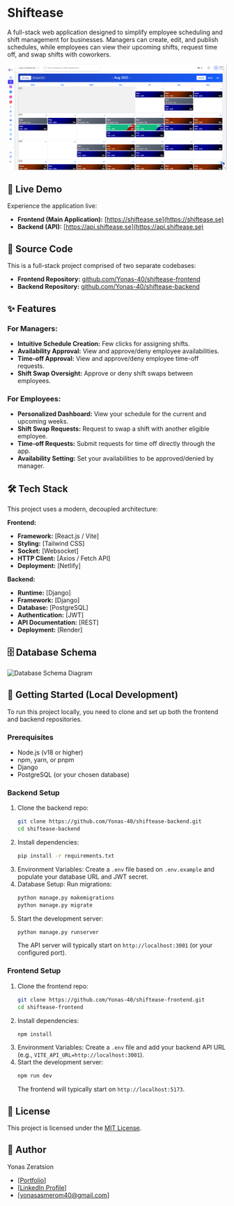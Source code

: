 # Shiftease

A full-stack web application designed to simplify employee scheduling and shift management for businesses. Managers can create, edit, and publish schedules, while employees can view their upcoming shifts, request time off, and swap shifts with coworkers.

![Shiftease App Screenshot](/assets/screenshot-calendar-view.png) <!-- See Step 3 -->

## 🚀 Live Demo

Experience the application live:
*   **Frontend (Main Application):** [https://shiftease.se](https://shiftease.se)
*   **Backend (API):** [https://api.shiftease.se](https://api.shiftease.se)

## 📁 Source Code

This is a full-stack project comprised of two separate codebases:
*   **Frontend Repository:** [github.com/Yonas-40/shiftease-frontend](https://github.com/Yonas-40/shiftease-frontend)
*   **Backend Repository:** [github.com/Yonas-40/shiftease-backend](https://github.com/Yonas-40/shiftease-backend)

## ✨ Features

### For Managers:
*   **Intuitive Schedule Creation:** Few clicks for assigning shifts.
*   **Availability Approval:** View and approve/deny employee availabilities.
*   **Time-off Approval:** View and approve/deny employee time-off requests.
*   **Shift Swap Oversight:** Approve or deny shift swaps between employees.

### For Employees:
*   **Personalized Dashboard:** View your schedule for the current and upcoming weeks.
*   **Shift Swap Requests:** Request to swap a shift with another eligible employee.
*   **Time-off Requests:** Submit requests for time off directly through the app.
*   **Availability Setting:** Set your availabilities to be approved/denied by manager.

## 🛠️ Tech Stack

This project uses a modern, decoupled architecture:

**Frontend:**
*   **Framework:** [React.js / Vite]
*   **Styling:** [Tailwind CSS]
*   **Socket:**  [Websocket]
*   **HTTP Client:** [Axios / Fetch API]
*   **Deployment:** [Netlify]

**Backend:**
*   **Runtime:** [Django]
*   **Framework:** [Django]
*   **Database:** [PostgreSQL]
*   **Authentication:** [JWT]
*   **API Documentation:** [REST]
*   **Deployment:** [Render]

## 🗄️ Database Schema

<!-- This is a PRO move. It shows you understand data modeling. -->
![Database Schema Diagram](/path/to/your/database-schema.png) <!-- Optional but impressive -->


## 🚦 Getting Started (Local Development)

To run this project locally, you need to clone and set up both the frontend and backend repositories.

### Prerequisites
*   Node.js (v18 or higher)
*   npm, yarn, or pnpm
*   Django
*   PostgreSQL (or your chosen database)

### Backend Setup
1.  Clone the backend repo:
    ```bash
    git clone https://github.com/Yonas-40/shiftease-backend.git
    cd shiftease-backend
    ```
2.  Install dependencies:
    ```bash
    pip install -r requirements.txt
    ```
3.  Environment Variables: Create a `.env` file based on `.env.example` and populate your database URL and JWT secret.
4.  Database Setup: Run migrations:
    ```bash
    python manage.py makemigrations
    python manage.py migrate
    ```
5.  Start the development server:
    ```bash
    python manage.py runserver
    ```
    The API server will typically start on `http://localhost:3001` (or your configured port).

### Frontend Setup
1.  Clone the frontend repo:
    ```bash
    git clone https://github.com/Yonas-40/shiftease-frontend.git
    cd shiftease-frontend
    ```
2.  Install dependencies:
    ```bash
    npm install
    ```
3.  Environment Variables: Create a `.env` file and add your backend API URL (e.g., `VITE_API_URL=http://localhost:3001`).
4.  Start the development server:
    ```bash
    npm run dev
    ```
    The frontend will typically start on `http://localhost:5173`.

## 📝 License

This project is licensed under the [MIT License](LICENSE).

## 👤 Author

Yonas Zeratsion
- [[Portfolio](https://yonas-portfolio-six.vercel.app/)]
- [[LinkedIn Profile](https://www.linkedin.com/in/yonas-asmerom-92b54622b/)]
- [yonasasmerom40@gmail.com]
